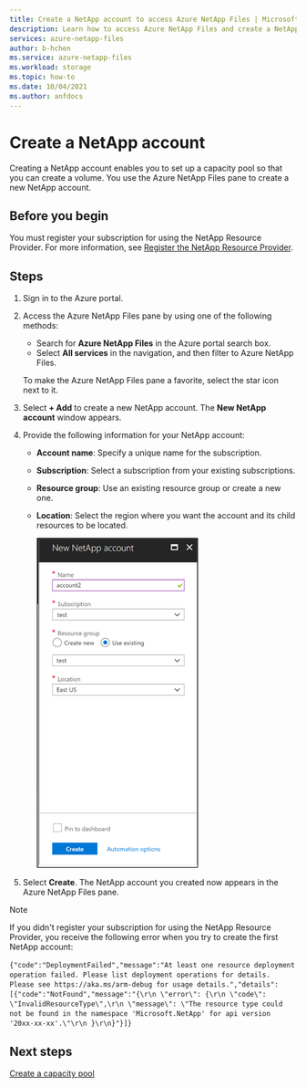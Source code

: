 ```yaml
---
title: Create a NetApp account to access Azure NetApp Files | Microsoft Docs
description: Learn how to access Azure NetApp Files and create a NetApp account so that you can set up a capacity pool and create a volume.
services: azure-netapp-files
author: b-hchen
ms.service: azure-netapp-files
ms.workload: storage
ms.topic: how-to
ms.date: 10/04/2021
ms.author: anfdocs
---
```


# Create a NetApp account

Creating a NetApp account enables you to set up a capacity pool so that you can create a volume. You use the Azure NetApp Files pane to create a new NetApp account.

## Before you begin

You must register your subscription for using the NetApp Resource Provider. For more information, see [Register the NetApp Resource Provider](azure-netapp-files-register.md).

## Steps

1. Sign in to the Azure portal.
1. Access the Azure NetApp Files pane by using one of the following methods:
   * Search for **Azure NetApp Files** in the Azure portal search box.
   * Select **All services** in the navigation, and then filter to Azure NetApp Files.

   To make the Azure NetApp Files pane a favorite, select the star icon next to it.

1. Select **+ Add** to create a new NetApp account.
   The **New NetApp account** window appears.

1. Provide the following information for your NetApp account:
   * **Account name**: Specify a unique name for the subscription.
   * **Subscription**: Select a subscription from your existing subscriptions.
   * **Resource group**: Use an existing resource group or create a new one.
   * **Location**: Select the region where you want the account and its child resources to be located.

     ![Screenshot that shows New NetApp account.](./media/azure-netapp-files-create-netapp-account/azure-netapp-files-new-netapp-account.png)

1. Select **Create**.
   The NetApp account you created now appears in the Azure NetApp Files pane.

> [!NOTE]
> If you didn't register your subscription for using the NetApp Resource Provider, you receive the following error when you try to create the first NetApp account:
>
> `{"code":"DeploymentFailed","message":"At least one resource deployment operation failed. Please list deployment operations for details. Please see https://aka.ms/arm-debug for usage details.","details":[{"code":"NotFound","message":"{\r\n \"error\": {\r\n \"code\": \"InvalidResourceType\",\r\n \"message\": \"The resource type could not be found in the namespace 'Microsoft.NetApp' for api version '20xx-xx-xx'.\"\r\n }\r\n}"}]}`

## Next steps

[Create a capacity pool](azure-netapp-files-set-up-capacity-pool.md)
